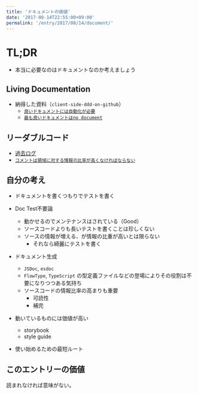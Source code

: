 ```yaml
---
title: 'ドキュメントの価値'
date: '2017-08-14T22:55:00+09:00'
permalink: '/entry/2017/08/14/document/'
---
```


# TL;DR

- 本当に必要なのはドキュメントなのか考えましょう

## Living Documentation

- 納得した資料（`client-side-ddd-on-github`）
  - [`良いドキュメントには自動化が必要`](https://github.com/azu/slide/blob/c09ea5254d3633db0cf91199fcaf5adc770c8519/2017/teppeis-sushi/client-side-ddd-on-github.md#living-documentation-1)
  - [`最も良いドキュメントはno document`](https://github.com/azu/slide/blob/c09ea5254d3633db0cf91199fcaf5adc770c8519/2017/teppeis-sushi/client-side-ddd-on-github.md#%E5%AE%88%E3%82%89%E3%82%8C%E3%81%AA%E3%81%84%E3%83%AB%E3%83%BC%E3%83%AB%E3%81%AF%E4%BE%A1%E5%80%A4%E3%81%8C%E3%81%AA%E3%81%84-1)

## リーダブルコード

- [過去ログ](/entry/2013/02/03/readable-code/)
- [`コメントは領域に対する情報の比率が高くなければならない`](https://gist.github.com/AKB428/b8970cea987577ec93c2#%E7%AC%AC%EF%BC%96%E5%B1%A4-%E3%82%B3%E3%83%A1%E3%83%B3%E3%83%88%E3%81%AF%E6%AD%A3%E7%A2%BA%E3%81%A7%E7%B0%A1%E6%BD%94%E3%81%AB)

## 自分の考え

- ドキュメントを書くつもりでテストを書く
- Doc Test不要論
  - 動かせるのでメンテナンスはされている（Good）
  - ソースコードよりも長いテストを書くことは珍しくない
  - ソースの情報が増える、が情報の比重が高いとは限らない
    - それなら綺麗にテストを書く
- ドキュメント生成
  - `JSDoc`, `esdoc`
  - `FlowType`, `TypeScript`
    の型定義ファイルなどの登場によりその役割は不要になりつつある気持ち
  - ソースコードの情報比率の高まりも重要
    - 可読性
    - 補完
- 動いているものには価値が高い

  - storybook
  - style guide

- 使い始めるための最短ルート

## このエントリーの価値

読まれなければ意味がない。
